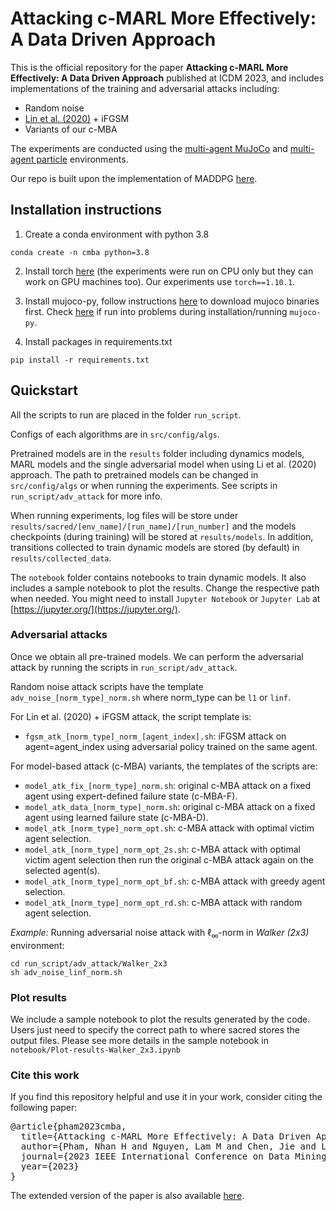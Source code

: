 # Attacking c-MARL More Effectively: A Data Driven Approach

This is the official repository for the paper **Attacking c-MARL More Effectively: A Data Driven Approach** published at ICDM 2023,
and includes implementations of the training and adversarial attacks including:
- Random noise
- [Lin et al. (2020)](https://arxiv.org/pdf/2003.03722) + iFGSM
- Variants of our c-MBA

The experiments are conducted using the [multi-agent MuJoCo](https://github.com/schroederdewitt/multiagent_mujoco) and [multi-agent particle](https://github.com/openai/multiagent-particle-envs) environments.

Our repo is built upon the implementation of MADDPG [here](https://github.com/oxwhirl/comix).

## Installation instructions

1. Create a conda environment with python 3.8

```
conda create -n cmba python=3.8
```

2. Install torch [here](https://pytorch.org/get-started/locally/) (the experiments were run on CPU only but they can work on GPU machines too). Our experiments use `torch==1.10.1`.

3. Install mujoco-py, follow instructions [here](https://github.com/openai/mujoco-py#install-mujoco) to download mujoco binaries first. Check [here](https://github.com/openai/mujoco-py#troubleshooting) if run into problems during installation/running `mujoco-py`.

4. Install packages in requirements.txt

```
pip install -r requirements.txt
```

## Quickstart

All the scripts to run are placed in the folder `run_script`.

Configs of each algorithms are in `src/config/algs`.

Pretrained models are in the `results` folder including dynamics models, MARL models and the single adversarial model when using Li et al. (2020) approach. The path to pretrained models can be changed in `src/config/algs` or when running the experiments. See scripts in `run_script/adv_attack` for more info.

When running experiments, log files will be store under `results/sacred/[env_name]/[run_name]/[run_number]` and the models checkpoints (during training) will be stored at `results/models`. In addition, transitions collected to train dynamic models are stored (by default) in `results/collected_data`.

The `notebook` folder contains notebooks to train dynamic models. It also includes a sample notebook to plot the results. Change the respective path when needed. You might need to install `Jupyter Notebook` or `Jupyter Lab` at [https://jupyter.org/](https://jupyter.org/).

### Adversarial attacks

Once we obtain all pre-trained models. We can perform the adversarial attack by running the scripts in `run_script/adv_attack`.

Random noise attack scripts have the template `adv_noise_[norm_type]_norm.sh` where norm_type can be `l1` or `linf`.

For Lin et al. (2020) + iFGSM attack, the script template is:
- `fgsm_atk_[norm_type]_norm_[agent_index].sh`: iFGSM attack on agent=agent_index using adversarial policy trained on the same agent.

For model-based attack (c-MBA) variants, the templates of the scripts are:
- `model_atk_fix_[norm_type]_norm.sh`: original c-MBA attack on a fixed agent using expert-defined failure state (c-MBA-F).
- `model_atk_data_[norm_type]_norm.sh`: original c-MBA attack on a fixed agent using learned failure state (c-MBA-D).
- `model_atk_[norm_type]_norm_opt.sh`: c-MBA attack with optimal victim agent selection.
- `model_atk_[norm_type]_norm_opt_2s.sh`: c-MBA attack with optimal victim agent selection then run the original c-MBA attack again on the selected agent(s).
- `model_atk_[norm_type]_norm_opt_bf.sh`: c-MBA attack with greedy agent selection.
- `model_atk_[norm_type]_norm_opt_rd.sh`: c-MBA attack with random agent selection.

*Example:* Running adversarial noise attack with $\ell_\infty$-norm in *Walker (2x3)* environment:

```
cd run_script/adv_attack/Walker_2x3
sh adv_noise_linf_norm.sh
```

### Plot results

We include a sample notebook to plot the results generated by the code. Users just need to specify the correct path to where sacred stores the output files. Please see more details in the sample notebook in `notebook/Plot-results-Walker_2x3.ipynb`

### Cite this work

If you find this repository helpful and use it in your work, consider citing the following paper:

<pre>
@article{pham2023cmba,
  title={Attacking c-MARL More Effectively: A Data Driven Approach},
  author={Pham, Nhan H and Nguyen, Lam M and Chen, Jie and Lam, Hoang Thanh and Das, Subhro and Weng, Tsui-Wei},
  journal={2023 IEEE International Conference on Data Mining (ICDM)},
  year={2023}
}
</pre>

The extended version of the paper is also available [here](https://arxiv.org/abs/2202.03558).

